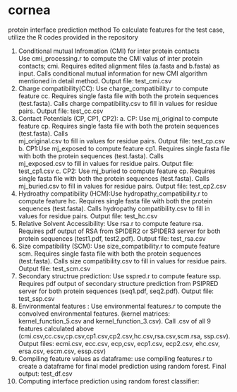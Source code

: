 # cornea
protein interface prediction method
To calculate features for the test case, utilize the R codes provided in the repository
1. Conditional mutual Infromation (CMI) for inter protein contacts  
  Use cmi_processing.r to compute the CMI valus of inter protein contacts; cmi. Requires edited alignment files (a.fasta and b.fasta) as input. Calls conditional mutual information for new CMI algorithm mentioned in detail method. Output file: test_cmi.csv
2. Charge compatibility(CC): Use charge_compatibility.r to compute feature cc. Requires single fasta file with both the protein sequences (test.fasta). Calls charge compatibility.csv to fill in values for residue pairs. Output file: test_cc.csv
3. Contact Potentials (CP, CP1, CP2):
  a. CP: Use mj_original to compute feature cp. Requires single fasta file with both the protein sequences (test.fasta). Calls       
         mj_original.csv to fill in values for residue pairs. Output file: test_cp.csv
  b. CP1:Use mj_exposed to compute feature cp1. Requires single fasta file with both the protein sequences (test.fasta). Calls       
         mj_exposed.csv to fill in values for residue pairs. Output file: test_cp1.csv
  c. CP2: Use mj_buried to compute feature cp. Requires single fasta file with both the protein sequences (test.fasta). Calls       
         mj_buried.csv to fill in values for residue pairs. Output file: test_cp2.csv
4. Hydroathy compatibility (HCM):Use hydropathy_compatibility.r to compute feature hc. Requires single fasta file with both the protein sequences (test.fasta). Calls hydropathy compatibility.csv to fill in values for residue pairs. Output file: test_hc.csv
5. Relative Solvent Accessibility: Use rsa.r to compute feature rsa. Requires pdf output of RSA from SPIDER2 or SPIDER3 server for both protein sequences (test1.pdf, test2.pdf). Output file: test_rsa.csv
6. Size compatibility (SCM): Use size_compatibility.r to compute feature scm. Requires single fasta file with both the protein sequences (test.fasta). Calls size compatibility.csv to fill in values for residue pairs. Output file: test_scm.csv
7. Secondary structrue prediction: Use sspred.r to compute feature ssp. Requires pdf output of secondary structure prediction from PSIPRED server for both protein sequences (seq1.pdf, seq2.pdf). Output file: test_ssp.csv
8. Environmental features : Use environmental features.r to compute the convolved environmental features. (kernel matrices: kernel_function_5.csv and kernel_function_3.csv). Call .csv of all 9 features calculated above (cmi.csv,cc.csv,cp.csv,cp1.csv,cp2.csv,hc.csv,rsa.csv,scm.rsa, ssp.csv). Output files: ecmi.csv, ecc.csv, ecp,csv, ecp1.csv, ecp2.csv, ehc.csv, ersa.csv, escm.csv, essp.csv)
9. Compiling feature values as dataframe: use compiling features.r to create a dataframe for final model prediction using random forest. Final output: test_df.csv
10. Computing interface prediction using random forest classifier: 
